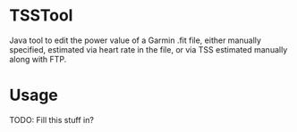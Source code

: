 # TSSTool
Java tool to edit the power value of a Garmin .fit file, either manually specified, estimated via heart rate in the file, or via TSS estimated manually along with FTP. 
# Usage
TODO: Fill this stuff in? 
